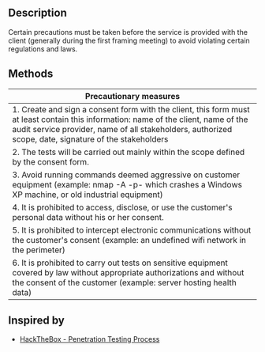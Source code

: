 
## Description

Certain precautions must be taken before the service is provided with the client (generally during the first framing meeting) to avoid violating certain regulations and laws.
## Methods

| Precautionary measures                                                                                                                                                                                                                       |
| -------------------------------------------------------------------------------------------------------------------------------------------------------------------------------------------------------------------------------------------- |
| 1. Create and sign a consent form with the client, this form must at least contain this information: name of the client, name of the audit service provider, name of all stakeholders, authorized scope, date, signature of the stakeholders |
| 2. The tests will be carried out mainly within the scope defined by the consent form.                                                                                                                                                        |
| 3. Avoid running commands deemed aggressive on customer equipment (example: nmap -A -p- which crashes a Windows XP machine, or old industrial equipment)                                                                                     |
| 4. It is prohibited to access, disclose, or use the customer's personal data without his or her consent.                                                                                                                                     |
| 5. It is prohibited to intercept electronic communications without the customer's consent (example: an undefined wifi network in the perimeter)                                                                                              |
| 6. It is prohibited to carry out tests on sensitive equipment covered by law without appropriate authorizations and without the consent of the customer (example: server hosting health data)                                                |

## Inspired by

- [HackTheBox - Penetration Testing Process](https://academy.hackthebox.com/module/details/90)